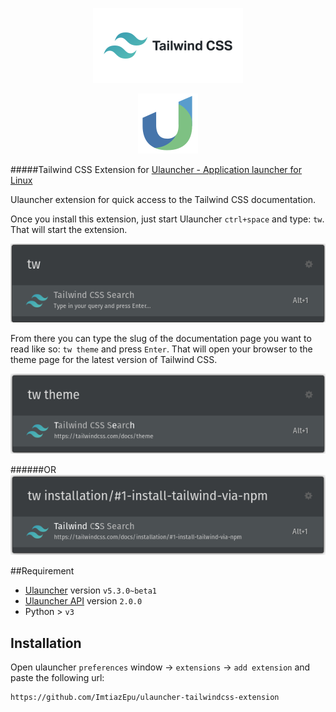 <p align="center">
  <img src="https://github.com/ImtiazEpu/ulauncher-tailwindcss-extension/blob/master/icons/tailwindcss-logo.svg" alt="jot">
</p>
<p align="center">
  <img src="https://github.com/ImtiazEpu/ulauncher-tailwindcss-extension/blob/master/icons/ulauncher.svg" alt="jot">
</p>

#####Tailwind CSS Extension for  [Ulauncher - Application launcher for Linux](https://ulauncher.io/)

Ulauncher extension for quick access to the Tailwind CSS documentation.


Once you install this extension, just start Ulauncher `ctrl+space` and type: `tw`. That will start the extension.

![Command](./screenshots/img1.png)

From there you can type the slug of the documentation page you want to read like so: `tw theme` and press `Enter`. That will open your browser to the theme page for the latest version of Tailwind CSS.

![Default Tailwind CSS Version](./screenshots/img2.png)

######OR
![Default Tailwind CSS Version](./screenshots/img3.png)


##Requirement
- [Ulauncher](https://ulauncher.io) version `v5.3.0~beta1 `
- [Ulauncher API](http://docs.ulauncher.io/en/latest/) version `2.0.0`
- Python > `v3`
## Installation

Open ulauncher `preferences` window -> `extensions` -> `add extension` and paste the following url:

```
https://github.com/ImtiazEpu/ulauncher-tailwindcss-extension